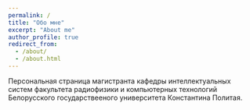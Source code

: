 ```yaml
---
permalink: /
title: "Обо мне"
excerpt: "About me"
author_profile: true
redirect_from: 
  - /about/
  - /about.html
---
```


Персональная страница магистранта кафедры интеллектуальных систем факультета радиофизики и компьютерных технологий Белорусского государствееного университета Константина Политая.


